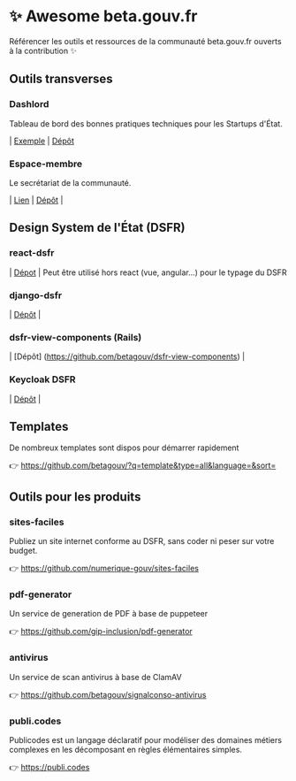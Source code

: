 # :sparkles: Awesome beta.gouv.fr
Référencer les outils et ressources de la communauté beta.gouv.fr ouverts à la contribution :sparkles:

## Outils transverses

### Dashlord
Tableau de bord des bonnes pratiques techniques pour les Startups d'État.

| [Exemple](https://dashlord.incubateur.net) | [Dépôt](https://github.com/socialgouv/dashlord)

### Espace-membre
Le secrétariat de la communauté.

| [Lien](https://secretariat.incubateur.net) | [Dépôt](https://github.com/betagouv/espace-membre-next) |

## Design System de l'État (DSFR)

### react-dsfr
| [Dépot](https://github.com/codegouvfr/react-dsfr) | Peut être utilisé hors react (vue, angular...) pour le typage du DSFR

### django-dsfr
| [Dépôt](https://github.com/entrepreneur-interet-general/django-dsfr) |

### dsfr-view-components (Rails)
| [Dépôt] (https://github.com/betagouv/dsfr-view-components) |

### Keycloak DSFR

| [Dépôt](https://github.com/codegouvfr/keycloak-theme-dsfr) |

## Templates

De nombreux templates sont dispos pour démarrer rapidement

👉 https://github.com/betagouv/?q=template&type=all&language=&sort=

## Outils pour les produits

### sites-faciles

Publiez un site internet conforme au DSFR, sans coder ni peser sur votre budget.

👉 https://github.com/numerique-gouv/sites-faciles

### pdf-generator

Un service de generation de PDF à base de puppeteer

👉 https://github.com/gip-inclusion/pdf-generator

### antivirus

Un service de scan antivirus à base de ClamAV

👉 https://github.com/betagouv/signalconso-antivirus

### publi.codes

Publicodes est un langage déclaratif pour modéliser des domaines métiers complexes en les décomposant en règles élémentaires simples.

👉 https://publi.codes


